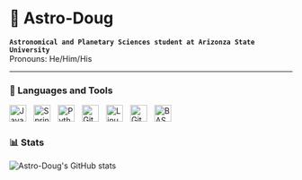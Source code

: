# 🔭 Astro-Doug

**`Astronomical and Planetary Sciences student at Arizonza State University`**
<br />
Pronouns: He/Him/His

---

### 🧰 Languages and Tools

<img align="left" alt="Java" width="30px" style="padding-right:10px;" src="https://cdn.jsdelivr.net/gh/devicons/devicon/icons/java/java-original.svg"/>
<img align="left" alt="Spring" width="30px" style="padding-right:10px;" src="https://cdn.jsdelivr.net/gh/devicons/devicon/icons/spring/spring-original.svg"/>
<img align="left" alt="Python" width="30px" style="padding-right:10px;" src="https://cdn.jsdelivr.net/gh/devicons/devicon/icons/python/python-plain.svg"/>
<img align="left" alt="Git" width="30px" style="padding-right:10px;" src="https://cdn.jsdelivr.net/gh/devicons/devicon/icons/git/git-original.svg"/>
<img align="left" alt="Linux" width="30px" style="padding-right:10px;" src="https://cdn.jsdelivr.net/gh/devicons/devicon/icons/linux/linux-original.svg"/>
<img align="left" alt="Github" width="30px" style="padding-right:10px;" src="https://cdn.jsdelivr.net/gh/devicons/devicon/icons/github/github-original.svg"/>
<img align="left" alt="BASH" width="30px" style="padding-right:10px;" src="https://cdn.jsdelivr.net/gh/devicons/devicon/icons/bash/bash-original.svg"/>
<br/>

#

### 📊 Stats

![Astro-Doug's GitHub stats](https://github-readme-stats.vercel.app/api?username=astro-doug&show_icons=true&theme=gruvbox)

#
<!--
<details>
  <summary><h3>Doug's Coding Journey</h3></summary>
  Lorem Ipsem
</details>
-->


<!---
- 👋 Hi, I’m @astro-doug
- 👀 I’m interested in Exoplanets
- 🌱 I’m currently learning: Astronomical and Planetary Sciences at Arizonza State University, as well as Python
- 💞️ I’m looking to collaborate on ...
- 📫 How to reach me ...
- 😄 Pronouns: He/Him/His
- ⚡ Fun fact: ...


astro-doug/astro-doug is a ✨ special ✨ repository because its `README.md` (this file) appears on your GitHub profile.
You can click the Preview link to take a look at your changes.
--->

